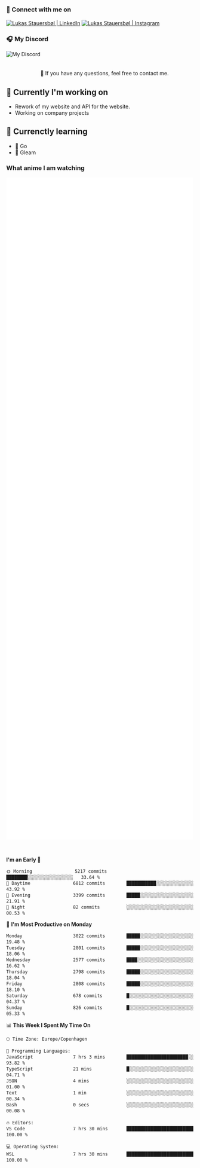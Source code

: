 ### 🔗 Connect with me on
<a href="https://www.instagram.com/lukas_stauersbol" target="_blank"><img align="center" src="https://raw.githubusercontent.com/stauersbol/stauersbol/main/images/instagram.svg" alt="Lukas Stauersbøl | LinkedIn" width="30px"/></a>
<a href="https://www.linkedin.com/in/lukas-stauersbol/" target="_blank"><img align="center" src="https://raw.githubusercontent.com/stauersbol/stauersbol/main/images/linkedin.svg" alt="Lukas Stauersbøl | Instagram" width="30px"/></a>

<p align="center">
 <h3>🎧 My Discord</h3>
 <img align="left" height="55px" src="https://discord.c99.nl/widget/theme-2/147806323323568128.png" alt="My Discord" />
</p>

<br/>
<br/>
<br/>
💬 If you have any questions, feel free to contact me.

## 🔭 Currently I'm working on
- Rework of my website and API for the website.
- Working on company projects
 
## 🌱 Currenctly learning
- 💙 Go
- 💜 Gleam

### What anime I am watching
<a href="https://anilist.co/user/slashiy/" align="center"><img align="center" width="500px" src="metrics.plugin.personal.anilist.svg" /></a>

<br/>

<!--START_SECTION:waka-->
**I'm an Early 🐤** 

```text
🌞 Morning                5217 commits        ████████░░░░░░░░░░░░░░░░░   33.64 % 
🌆 Daytime                6812 commits        ███████████░░░░░░░░░░░░░░   43.92 % 
🌃 Evening                3399 commits        █████░░░░░░░░░░░░░░░░░░░░   21.91 % 
🌙 Night                  82 commits          ░░░░░░░░░░░░░░░░░░░░░░░░░   00.53 % 
```
📅 **I'm Most Productive on Monday** 

```text
Monday                   3022 commits        █████░░░░░░░░░░░░░░░░░░░░   19.48 % 
Tuesday                  2801 commits        █████░░░░░░░░░░░░░░░░░░░░   18.06 % 
Wednesday                2577 commits        ████░░░░░░░░░░░░░░░░░░░░░   16.62 % 
Thursday                 2798 commits        █████░░░░░░░░░░░░░░░░░░░░   18.04 % 
Friday                   2808 commits        █████░░░░░░░░░░░░░░░░░░░░   18.10 % 
Saturday                 678 commits         █░░░░░░░░░░░░░░░░░░░░░░░░   04.37 % 
Sunday                   826 commits         █░░░░░░░░░░░░░░░░░░░░░░░░   05.33 % 
```


📊 **This Week I Spent My Time On** 

```text
🕑︎ Time Zone: Europe/Copenhagen

💬 Programming Languages: 
JavaScript               7 hrs 3 mins        ███████████████████████░░   93.82 % 
TypeScript               21 mins             █░░░░░░░░░░░░░░░░░░░░░░░░   04.71 % 
JSON                     4 mins              ░░░░░░░░░░░░░░░░░░░░░░░░░   01.00 % 
Text                     1 min               ░░░░░░░░░░░░░░░░░░░░░░░░░   00.34 % 
Bash                     0 secs              ░░░░░░░░░░░░░░░░░░░░░░░░░   00.08 % 

🔥 Editors: 
VS Code                  7 hrs 30 mins       █████████████████████████   100.00 % 

💻 Operating System: 
WSL                      7 hrs 30 mins       █████████████████████████   100.00 % 
```


<!--END_SECTION:waka-->
